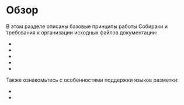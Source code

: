 # Обзор

В этом разделе описаны базовые принципы работы Собираки и требования к организации исходных файлов документации:

- [](01-terms.md)
- [](02-files.md)
- [](03-multilang.md)
- [](04-search.md)
- [](05-prover.md)

Также ознакомьтесь с особенностями поддержки языков разметки:

- [](91-markdown.md)
- [](92-rest.md)